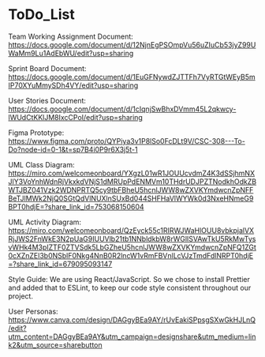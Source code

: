 # ToDo_List
Team Working Assignment Document: https://docs.google.com/document/d/12NjnEgPSOmpVu56uZIuCb53jyZ99UWaMm9Lu1AdEbWU/edit?usp=sharing

Sprint Board Document: https://docs.google.com/document/d/1EuGFNywdZJTTFh7VyRTGtWEyB5mIP70XYuMmySDh4VY/edit?usp=sharing

User Stories Document: https://docs.google.com/document/d/1cIqnjSwBhxDVmm45L2qkwcy-lWUdCtKKlJM8IxcCPoI/edit?usp=sharing

Figma Prototype: https://www.figma.com/proto/QYPiya3v1P8lSo0FcDLt9V/CSC-308---To-Do?node-id=0-1&t=sp7B4i0P9r6X3j5t-1

UML Class Diagram: https://miro.com/welcomeonboard/YXgzL01wR1JOUUcvdmZ4K3dSSjhmNXJlY3VoYnhWdnRjVkxkdVNjS1dMRUpPdENMVm10THdrUDJPZTNodkhOdkZBWTJBZ041Vzk2WDNPRTQ5cy9tbFBheU5hcnlJWW8wZXVKYmdwcnZpNFFBeTJlMWk2NjQ0SGtQdVlNUXlnSUxBd044SHFHaVlWYWk0d3NxeHNmeG9BPT0hdjE=?share_link_id=753068150604

UML Activity Diagram: https://miro.com/welcomeonboard/QzEyck55c1RIRWJWaHlOUU8vbkpjalVXRjJWS2FnWkE3N2pUaG9IUUVlb21tb1NNbldkbW8rWGlISVAwTkU5RkMwTysvWHk4M3pIZTF0ZTVSdk5LbGZheU5hcnlJWW8wZXVKYmdwcnZpNFQ1ZGt0cXZnZEl3b0NSblF0Nkg4NnB0R2lncW1vRmFBVnlLcVJzTmdFdlNRPT0hdjE=?share_link_id=679095093147

Style Guide: We are using React/JavaScript. So we chose to install Prettier and added that to ESLint, to keep our code style consistent throughout our project. 

User Personas: https://www.canva.com/design/DAGgyBEa9AY/rUvEakiSPpsgSXwGkHJLnQ/edit?utm_content=DAGgyBEa9AY&utm_campaign=designshare&utm_medium=link2&utm_source=sharebutton
